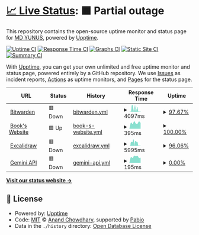 # [📈 Live Status](https://uptime.yunus.eu.org): <!--live status--> **🟧 Partial outage**

This repository contains the open-source uptime monitor and status page for [MD YUNUS](https://yunuscloud.eu.org), powered by [Upptime](https://github.com/upptime/upptime).

[![Uptime CI](https://github.com/yunus25jmi1/uptime-yunusteam/workflows/Uptime%20CI/badge.svg)](https://github.com/yunus25jmi1/uptime-yunusteam/actions?query=workflow%3A%22Uptime+CI%22)
[![Response Time CI](https://github.com/yunus25jmi1/uptime-yunusteam/workflows/Response%20Time%20CI/badge.svg)](https://github.com/yunus25jmi1/uptime-yunusteam/actions?query=workflow%3A%22Response+Time+CI%22)
[![Graphs CI](https://github.com/yunus25jmi1/uptime-yunusteam/workflows/Graphs%20CI/badge.svg)](https://github.com/yunus25jmi1/uptime-yunusteam/actions?query=workflow%3A%22Graphs+CI%22)
[![Static Site CI](https://github.com/yunus25jmi1/uptime-yunusteam/workflows/Static%20Site%20CI/badge.svg)](https://github.com/yunus25jmi1/uptime-yunusteam/actions?query=workflow%3A%22Static+Site+CI%22)
[![Summary CI](https://github.com/yunus25jmi1/uptime-yunusteam/workflows/Summary%20CI/badge.svg)](https://github.com/yunus25jmi1/uptime-yunusteam/actions?query=workflow%3A%22Summary+CI%22)

With [Upptime](https://upptime.js.org), you can get your own unlimited and free uptime monitor and status page, powered entirely by a GitHub repository. We use [Issues](https://github.com/yunus25jmi1/uptime-yunusteam/issues) as incident reports, [Actions](https://github.com/yunus25jmi1/uptime-yunusteam/actions) as uptime monitors, and [Pages](https://uptime.yunus.eu.org) for the status page.

<!--start: status pages-->
<!-- This summary is generated by Upptime (https://github.com/upptime/upptime) -->
<!-- Do not edit this manually, your changes will be overwritten -->
<!-- prettier-ignore -->
| URL | Status | History | Response Time | Uptime |
| --- | ------ | ------- | ------------- | ------ |
| <img alt="" src="https://icons.duckduckgo.com/ip3/bitwarden.yunus.eu.org.ico" height="13"> [Bitwarden](https://bitwarden.yunus.eu.org) | 🟥 Down | [bitwarden.yml](https://github.com/yunus25jmi1/uptime-yunusteam/commits/HEAD/history/bitwarden.yml) | <details><summary><img alt="Response time graph" src="./graphs/bitwarden/response-time-week.png" height="20"> 4097ms</summary><br><a href="https://uptime.yunuscloud.eu.org/history/bitwarden"><img alt="Response time 3497" src="https://img.shields.io/endpoint?url=https%3A%2F%2Fraw.githubusercontent.com%2Fyunus25jmi1%2Fuptime-yunusteam%2FHEAD%2Fapi%2Fbitwarden%2Fresponse-time.json"></a><br><a href="https://uptime.yunuscloud.eu.org/history/bitwarden"><img alt="24-hour response time 501" src="https://img.shields.io/endpoint?url=https%3A%2F%2Fraw.githubusercontent.com%2Fyunus25jmi1%2Fuptime-yunusteam%2FHEAD%2Fapi%2Fbitwarden%2Fresponse-time-day.json"></a><br><a href="https://uptime.yunuscloud.eu.org/history/bitwarden"><img alt="7-day response time 4097" src="https://img.shields.io/endpoint?url=https%3A%2F%2Fraw.githubusercontent.com%2Fyunus25jmi1%2Fuptime-yunusteam%2FHEAD%2Fapi%2Fbitwarden%2Fresponse-time-week.json"></a><br><a href="https://uptime.yunuscloud.eu.org/history/bitwarden"><img alt="30-day response time 7672" src="https://img.shields.io/endpoint?url=https%3A%2F%2Fraw.githubusercontent.com%2Fyunus25jmi1%2Fuptime-yunusteam%2FHEAD%2Fapi%2Fbitwarden%2Fresponse-time-month.json"></a><br><a href="https://uptime.yunuscloud.eu.org/history/bitwarden"><img alt="1-year response time 3497" src="https://img.shields.io/endpoint?url=https%3A%2F%2Fraw.githubusercontent.com%2Fyunus25jmi1%2Fuptime-yunusteam%2FHEAD%2Fapi%2Fbitwarden%2Fresponse-time-year.json"></a></details> | <details><summary><a href="https://uptime.yunuscloud.eu.org/history/bitwarden">97.67%</a></summary><a href="https://uptime.yunuscloud.eu.org/history/bitwarden"><img alt="All-time uptime 98.57%" src="https://img.shields.io/endpoint?url=https%3A%2F%2Fraw.githubusercontent.com%2Fyunus25jmi1%2Fuptime-yunusteam%2FHEAD%2Fapi%2Fbitwarden%2Fuptime.json"></a><br><a href="https://uptime.yunuscloud.eu.org/history/bitwarden"><img alt="24-hour uptime 86.18%" src="https://img.shields.io/endpoint?url=https%3A%2F%2Fraw.githubusercontent.com%2Fyunus25jmi1%2Fuptime-yunusteam%2FHEAD%2Fapi%2Fbitwarden%2Fuptime-day.json"></a><br><a href="https://uptime.yunuscloud.eu.org/history/bitwarden"><img alt="7-day uptime 97.67%" src="https://img.shields.io/endpoint?url=https%3A%2F%2Fraw.githubusercontent.com%2Fyunus25jmi1%2Fuptime-yunusteam%2FHEAD%2Fapi%2Fbitwarden%2Fuptime-week.json"></a><br><a href="https://uptime.yunuscloud.eu.org/history/bitwarden"><img alt="30-day uptime 98.06%" src="https://img.shields.io/endpoint?url=https%3A%2F%2Fraw.githubusercontent.com%2Fyunus25jmi1%2Fuptime-yunusteam%2FHEAD%2Fapi%2Fbitwarden%2Fuptime-month.json"></a><br><a href="https://uptime.yunuscloud.eu.org/history/bitwarden"><img alt="1-year uptime 98.57%" src="https://img.shields.io/endpoint?url=https%3A%2F%2Fraw.githubusercontent.com%2Fyunus25jmi1%2Fuptime-yunusteam%2FHEAD%2Fapi%2Fbitwarden%2Fuptime-year.json"></a></details>
| <img alt="" src="https://icons.duckduckgo.com/ip3/book.yunusplays.eu.org.ico" height="13"> [Book's Website](https://book.yunusplays.eu.org) | 🟩 Up | [book-s-website.yml](https://github.com/yunus25jmi1/uptime-yunusteam/commits/HEAD/history/book-s-website.yml) | <details><summary><img alt="Response time graph" src="./graphs/book-s-website/response-time-week.png" height="20"> 395ms</summary><br><a href="https://uptime.yunuscloud.eu.org/history/book-s-website"><img alt="Response time 780" src="https://img.shields.io/endpoint?url=https%3A%2F%2Fraw.githubusercontent.com%2Fyunus25jmi1%2Fuptime-yunusteam%2FHEAD%2Fapi%2Fbook-s-website%2Fresponse-time.json"></a><br><a href="https://uptime.yunuscloud.eu.org/history/book-s-website"><img alt="24-hour response time 388" src="https://img.shields.io/endpoint?url=https%3A%2F%2Fraw.githubusercontent.com%2Fyunus25jmi1%2Fuptime-yunusteam%2FHEAD%2Fapi%2Fbook-s-website%2Fresponse-time-day.json"></a><br><a href="https://uptime.yunuscloud.eu.org/history/book-s-website"><img alt="7-day response time 395" src="https://img.shields.io/endpoint?url=https%3A%2F%2Fraw.githubusercontent.com%2Fyunus25jmi1%2Fuptime-yunusteam%2FHEAD%2Fapi%2Fbook-s-website%2Fresponse-time-week.json"></a><br><a href="https://uptime.yunuscloud.eu.org/history/book-s-website"><img alt="30-day response time 702" src="https://img.shields.io/endpoint?url=https%3A%2F%2Fraw.githubusercontent.com%2Fyunus25jmi1%2Fuptime-yunusteam%2FHEAD%2Fapi%2Fbook-s-website%2Fresponse-time-month.json"></a><br><a href="https://uptime.yunuscloud.eu.org/history/book-s-website"><img alt="1-year response time 780" src="https://img.shields.io/endpoint?url=https%3A%2F%2Fraw.githubusercontent.com%2Fyunus25jmi1%2Fuptime-yunusteam%2FHEAD%2Fapi%2Fbook-s-website%2Fresponse-time-year.json"></a></details> | <details><summary><a href="https://uptime.yunuscloud.eu.org/history/book-s-website">100.00%</a></summary><a href="https://uptime.yunuscloud.eu.org/history/book-s-website"><img alt="All-time uptime 100.00%" src="https://img.shields.io/endpoint?url=https%3A%2F%2Fraw.githubusercontent.com%2Fyunus25jmi1%2Fuptime-yunusteam%2FHEAD%2Fapi%2Fbook-s-website%2Fuptime.json"></a><br><a href="https://uptime.yunuscloud.eu.org/history/book-s-website"><img alt="24-hour uptime 100.00%" src="https://img.shields.io/endpoint?url=https%3A%2F%2Fraw.githubusercontent.com%2Fyunus25jmi1%2Fuptime-yunusteam%2FHEAD%2Fapi%2Fbook-s-website%2Fuptime-day.json"></a><br><a href="https://uptime.yunuscloud.eu.org/history/book-s-website"><img alt="7-day uptime 100.00%" src="https://img.shields.io/endpoint?url=https%3A%2F%2Fraw.githubusercontent.com%2Fyunus25jmi1%2Fuptime-yunusteam%2FHEAD%2Fapi%2Fbook-s-website%2Fuptime-week.json"></a><br><a href="https://uptime.yunuscloud.eu.org/history/book-s-website"><img alt="30-day uptime 100.00%" src="https://img.shields.io/endpoint?url=https%3A%2F%2Fraw.githubusercontent.com%2Fyunus25jmi1%2Fuptime-yunusteam%2FHEAD%2Fapi%2Fbook-s-website%2Fuptime-month.json"></a><br><a href="https://uptime.yunuscloud.eu.org/history/book-s-website"><img alt="1-year uptime 100.00%" src="https://img.shields.io/endpoint?url=https%3A%2F%2Fraw.githubusercontent.com%2Fyunus25jmi1%2Fuptime-yunusteam%2FHEAD%2Fapi%2Fbook-s-website%2Fuptime-year.json"></a></details>
| <img alt="" src="https://icons.duckduckgo.com/ip3/excalidraw.yunuscloud.eu.org.ico" height="13"> [Excalidraw](https://excalidraw.yunuscloud.eu.org) | 🟥 Down | [excalidraw.yml](https://github.com/yunus25jmi1/uptime-yunusteam/commits/HEAD/history/excalidraw.yml) | <details><summary><img alt="Response time graph" src="./graphs/excalidraw/response-time-week.png" height="20"> 5995ms</summary><br><a href="https://uptime.yunuscloud.eu.org/history/excalidraw"><img alt="Response time 4932" src="https://img.shields.io/endpoint?url=https%3A%2F%2Fraw.githubusercontent.com%2Fyunus25jmi1%2Fuptime-yunusteam%2FHEAD%2Fapi%2Fexcalidraw%2Fresponse-time.json"></a><br><a href="https://uptime.yunuscloud.eu.org/history/excalidraw"><img alt="24-hour response time 1998" src="https://img.shields.io/endpoint?url=https%3A%2F%2Fraw.githubusercontent.com%2Fyunus25jmi1%2Fuptime-yunusteam%2FHEAD%2Fapi%2Fexcalidraw%2Fresponse-time-day.json"></a><br><a href="https://uptime.yunuscloud.eu.org/history/excalidraw"><img alt="7-day response time 5995" src="https://img.shields.io/endpoint?url=https%3A%2F%2Fraw.githubusercontent.com%2Fyunus25jmi1%2Fuptime-yunusteam%2FHEAD%2Fapi%2Fexcalidraw%2Fresponse-time-week.json"></a><br><a href="https://uptime.yunuscloud.eu.org/history/excalidraw"><img alt="30-day response time 6757" src="https://img.shields.io/endpoint?url=https%3A%2F%2Fraw.githubusercontent.com%2Fyunus25jmi1%2Fuptime-yunusteam%2FHEAD%2Fapi%2Fexcalidraw%2Fresponse-time-month.json"></a><br><a href="https://uptime.yunuscloud.eu.org/history/excalidraw"><img alt="1-year response time 4932" src="https://img.shields.io/endpoint?url=https%3A%2F%2Fraw.githubusercontent.com%2Fyunus25jmi1%2Fuptime-yunusteam%2FHEAD%2Fapi%2Fexcalidraw%2Fresponse-time-year.json"></a></details> | <details><summary><a href="https://uptime.yunuscloud.eu.org/history/excalidraw">96.06%</a></summary><a href="https://uptime.yunuscloud.eu.org/history/excalidraw"><img alt="All-time uptime 99.32%" src="https://img.shields.io/endpoint?url=https%3A%2F%2Fraw.githubusercontent.com%2Fyunus25jmi1%2Fuptime-yunusteam%2FHEAD%2Fapi%2Fexcalidraw%2Fuptime.json"></a><br><a href="https://uptime.yunuscloud.eu.org/history/excalidraw"><img alt="24-hour uptime 75.96%" src="https://img.shields.io/endpoint?url=https%3A%2F%2Fraw.githubusercontent.com%2Fyunus25jmi1%2Fuptime-yunusteam%2FHEAD%2Fapi%2Fexcalidraw%2Fuptime-day.json"></a><br><a href="https://uptime.yunuscloud.eu.org/history/excalidraw"><img alt="7-day uptime 96.06%" src="https://img.shields.io/endpoint?url=https%3A%2F%2Fraw.githubusercontent.com%2Fyunus25jmi1%2Fuptime-yunusteam%2FHEAD%2Fapi%2Fexcalidraw%2Fuptime-week.json"></a><br><a href="https://uptime.yunuscloud.eu.org/history/excalidraw"><img alt="30-day uptime 97.17%" src="https://img.shields.io/endpoint?url=https%3A%2F%2Fraw.githubusercontent.com%2Fyunus25jmi1%2Fuptime-yunusteam%2FHEAD%2Fapi%2Fexcalidraw%2Fuptime-month.json"></a><br><a href="https://uptime.yunuscloud.eu.org/history/excalidraw"><img alt="1-year uptime 99.32%" src="https://img.shields.io/endpoint?url=https%3A%2F%2Fraw.githubusercontent.com%2Fyunus25jmi1%2Fuptime-yunusteam%2FHEAD%2Fapi%2Fexcalidraw%2Fuptime-year.json"></a></details>
| <img alt="" src="https://icons.duckduckgo.com/ip3/gemini-search-chatbot.onrender.com.ico" height="13"> [Gemini API](https://gemini-search-chatbot.onrender.com) | 🟥 Down | [gemini-api.yml](https://github.com/yunus25jmi1/uptime-yunusteam/commits/HEAD/history/gemini-api.yml) | <details><summary><img alt="Response time graph" src="./graphs/gemini-api/response-time-week.png" height="20"> 195ms</summary><br><a href="https://uptime.yunuscloud.eu.org/history/gemini-api"><img alt="Response time 339" src="https://img.shields.io/endpoint?url=https%3A%2F%2Fraw.githubusercontent.com%2Fyunus25jmi1%2Fuptime-yunusteam%2FHEAD%2Fapi%2Fgemini-api%2Fresponse-time.json"></a><br><a href="https://uptime.yunuscloud.eu.org/history/gemini-api"><img alt="24-hour response time 167" src="https://img.shields.io/endpoint?url=https%3A%2F%2Fraw.githubusercontent.com%2Fyunus25jmi1%2Fuptime-yunusteam%2FHEAD%2Fapi%2Fgemini-api%2Fresponse-time-day.json"></a><br><a href="https://uptime.yunuscloud.eu.org/history/gemini-api"><img alt="7-day response time 195" src="https://img.shields.io/endpoint?url=https%3A%2F%2Fraw.githubusercontent.com%2Fyunus25jmi1%2Fuptime-yunusteam%2FHEAD%2Fapi%2Fgemini-api%2Fresponse-time-week.json"></a><br><a href="https://uptime.yunuscloud.eu.org/history/gemini-api"><img alt="30-day response time 177" src="https://img.shields.io/endpoint?url=https%3A%2F%2Fraw.githubusercontent.com%2Fyunus25jmi1%2Fuptime-yunusteam%2FHEAD%2Fapi%2Fgemini-api%2Fresponse-time-month.json"></a><br><a href="https://uptime.yunuscloud.eu.org/history/gemini-api"><img alt="1-year response time 339" src="https://img.shields.io/endpoint?url=https%3A%2F%2Fraw.githubusercontent.com%2Fyunus25jmi1%2Fuptime-yunusteam%2FHEAD%2Fapi%2Fgemini-api%2Fresponse-time-year.json"></a></details> | <details><summary><a href="https://uptime.yunuscloud.eu.org/history/gemini-api">0.00%</a></summary><a href="https://uptime.yunuscloud.eu.org/history/gemini-api"><img alt="All-time uptime 0.00%" src="https://img.shields.io/endpoint?url=https%3A%2F%2Fraw.githubusercontent.com%2Fyunus25jmi1%2Fuptime-yunusteam%2FHEAD%2Fapi%2Fgemini-api%2Fuptime.json"></a><br><a href="https://uptime.yunuscloud.eu.org/history/gemini-api"><img alt="24-hour uptime 0.00%" src="https://img.shields.io/endpoint?url=https%3A%2F%2Fraw.githubusercontent.com%2Fyunus25jmi1%2Fuptime-yunusteam%2FHEAD%2Fapi%2Fgemini-api%2Fuptime-day.json"></a><br><a href="https://uptime.yunuscloud.eu.org/history/gemini-api"><img alt="7-day uptime 0.00%" src="https://img.shields.io/endpoint?url=https%3A%2F%2Fraw.githubusercontent.com%2Fyunus25jmi1%2Fuptime-yunusteam%2FHEAD%2Fapi%2Fgemini-api%2Fuptime-week.json"></a><br><a href="https://uptime.yunuscloud.eu.org/history/gemini-api"><img alt="30-day uptime 1.38%" src="https://img.shields.io/endpoint?url=https%3A%2F%2Fraw.githubusercontent.com%2Fyunus25jmi1%2Fuptime-yunusteam%2FHEAD%2Fapi%2Fgemini-api%2Fuptime-month.json"></a><br><a href="https://uptime.yunuscloud.eu.org/history/gemini-api"><img alt="1-year uptime 0.00%" src="https://img.shields.io/endpoint?url=https%3A%2F%2Fraw.githubusercontent.com%2Fyunus25jmi1%2Fuptime-yunusteam%2FHEAD%2Fapi%2Fgemini-api%2Fuptime-year.json"></a></details>

<!--end: status pages-->

[**Visit our status website →**](https://uptime.yunuscloud.eu.org)

## 📄 License

- Powered by: [Upptime](https://github.com/upptime/upptime)
- Code: [MIT](./LICENSE) © [Anand Chowdhary](https://anandchowdhary.com), supported by [Pabio](https://pabio.com)
- Data in the `./history` directory: [Open Database License](https://opendatacommons.org/licenses/odbl/1-0/)

